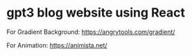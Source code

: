 # gpt3 blog website using React

For Gradient Background:
https://angrytools.com/gradient/

For Animation:
https://animista.net/
